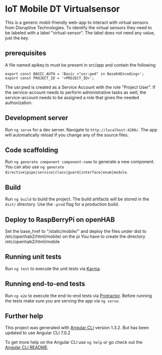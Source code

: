 # IoT Mobile DT Virtualsensor
This is a generic mobil-friendly web-app to interact with virtual sensors from Disruptive Technologies.
To identify the virtual sensors they need to be labeled with a label "virtual-sensor".
The label does not need any value, just the key.


## prerequisites
A file named apikey.ts must be present in src/app and contain the following
```
export const BASIC_AUTH = 'Basic <"usr:pwd" in Base64Encoding>';
export const PROJECT_ID = '<PROJECT_ID>';
```
The usr:pwd is created as a Service Account with the role "Project User".
If the service-account needs to perform administrative tasks as well, 
the service-account needs to be assigned a role that gives the needed authorization.


## Development server

Run `ng serve` for a dev server. Navigate to `http://localhost:4200/`. The app will automatically reload if you change any of the source files.

## Code scaffolding

Run `ng generate component component-name` to generate a new component. You can also use `ng generate directive|pipe|service|class|guard|interface|enum|module`.

## Build

Run `ng build` to build the project. The build artifacts will be stored in the `dist/` directory. Use the `-prod` flag for a production build.

## Deploy to RaspBerryPi on openHAB
Set the base_href to "/static/mobile/" and deploy the files under dist to /etc/openhab2/html/mobile/ on the pi
You have to create the directory /etc/openhab2/html/mobile

## Running unit tests

Run `ng test` to execute the unit tests via [Karma](https://karma-runner.github.io).

## Running end-to-end tests

Run `ng e2e` to execute the end-to-end tests via [Protractor](http://www.protractortest.org/).
Before running the tests make sure you are serving the app via `ng serve`.

## Further help
This project was generated with [Angular CLI](https://github.com/angular/angular-cli) version 1.3.2.
But has been updated to use Angular CLI 7.0.2

To get more help on the Angular CLI use `ng help` or go check out the [Angular CLI README](https://github.com/angular/angular-cli/blob/master/README.md).
